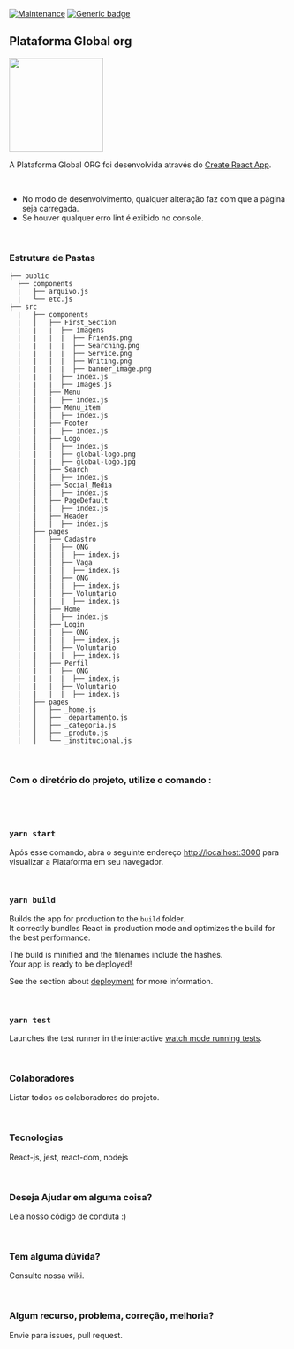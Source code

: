 [![Maintenance](https://img.shields.io/badge/Maintained%3F-yes-green.svg)](https://GitHub.com/Naereen/StrapDown.js/graphs/commit-activity)
[![Generic badge](https://img.shields.io/badge/Version-1.0-<COLOR>.svg)](https://shields.io/)


## Plataforma Global org

<img src="https://raw.githubusercontent.com/p9103/global-ORG/master/src/components/Logo/global-logo.png" width="170"/>

<br>

A Plataforma Global ORG foi desenvolvida através do [Create React App](https://github.com/facebook/create-react-app).

<br>

- No modo de desenvolvimento, qualquer alteração faz com que a página seja carregada.
- Se houver qualquer erro lint é exibido no console.

<br>

### Estrutura de Pastas

```
├── public
  ├── components
  |   ├── arquivo.js
  |   └── etc.js
├── src
  |   ├── components
  |   │   ├── First_Section
  |   |   |  ├── imagens
  |   |   |  |  ├── Friends.png
  |   |   |  |  ├── Searching.png
  |   |   |  |  ├── Service.png
  |   |   |  |  ├── Writing.png
  |   |   |  |  ├── banner_image.png
  |   |   |  ├── index.js
  |   |   |  ├── Images.js
  |   │   ├── Menu
  |   |   |  ├── index.js
  |   │   ├── Menu_item
  |   |   |  ├── index.js
  |   │   ├── Footer
  |   |   |  ├── index.js
  |   │   ├── Logo
  |   |   |  ├── index.js
  |   |   |  ├── global-logo.png
  |   |   |  ├── global-logo.jpg
  |   │   ├── Search
  |   |   |  ├── index.js
  |   │   ├── Social_Media
  |   |   |  ├── index.js
  |   │   ├── PageDefault
  |   |   |  ├── index.js
  |   │   ├── Header
  |   |   |  ├── index.js
  |   ├── pages
  |   │   ├── Cadastro
  |   |   |  ├── ONG
  |   |   |  |  ├── index.js  
  |   |   |  ├── Vaga
  |   |   |  |  ├── index.js
  |   |   |  ├── ONG
  |   |   |  |  ├── index.js  
  |   |   |  ├── Voluntario
  |   |   |  |  ├── index.js
  |   │   ├── Home
  |   |   |  ├── index.js
  |   │   ├── Login
  |   |   |  ├── ONG
  |   |   |  |  ├── index.js  
  |   |   |  ├── Voluntario
  |   |   |  |  ├── index.js
  |   │   ├── Perfil
  |   |   |  ├── ONG
  |   |   |  |  ├── index.js  
  |   |   |  ├── Voluntario
  |   |   |  |  ├── index.js
  |   ├── pages
  |   │   ├── _home.js
  |   │   ├── _departamento.js
  |   │   ├── _categoria.js
  |   │   ├── _produto.js
  |   │   └── _institucional.js
```

<br>

### Com o diretório do projeto, utilize o comando :  
#

<br>

### `yarn start`
Após esse comando, abra o seguinte endereço [http://localhost:3000](http://localhost:3000) para visualizar a Plataforma em seu navegador. 

<br>

### `yarn build`

Builds the app for production to the `build` folder.\
It correctly bundles React in production mode and optimizes the build for the best performance.

The build is minified and the filenames include the hashes.\
Your app is ready to be deployed!

See the section about [deployment](https://facebook.github.io/create-react-app/docs/deployment) for more information.

<br>

### `yarn test`
Launches the test runner in the interactive [watch mode running tests](https://facebook.github.io/create-react-app/docs/running-tests).

<br>

### Colaboradores
Listar todos os colaboradores do projeto. 

<br>

### Tecnologias
React-js, jest, react-dom, nodejs

<br>

### Deseja Ajudar em alguma coisa?
Leia nosso código de conduta :)

<br>

### Tem alguma dúvida?
Consulte nossa wiki.

<br>

### Algum recurso, problema, correção, melhoria?
Envie para issues, pull request.

<br>
